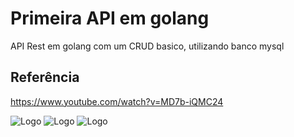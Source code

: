
# Primeira API em golang

API Rest em golang com um CRUD basico, utilizando banco mysql


## Referência

https://www.youtube.com/watch?v=MD7b-iQMC24

![Logo](https://go.dev/blog/go-brand/Go-Logo/PNG/Go-Logo_Blue.png)
![Logo](https://1000logos.net/wp-content/uploads/2020/08/MySQL-Logo.png)
![Logo](https://upload.wikimedia.org/wikipedia/commons/c/c2/Postman_%28software%29.png)


